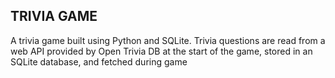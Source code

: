 ## TRIVIA GAME

A trivia game built using Python and SQLite. Trivia questions are read from a web API provided by Open Trivia DB at the start of the game, stored in an SQLite database, and fetched during game